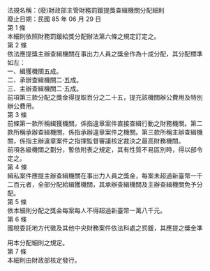 法規名稱：(廢)財政部主管財務罰鍰提獎查緝機關分配細則  
廢止日期：民國 85 年 06 月 29 日  
第 1 條  
本細則依照財務罰鍰給獎分配辦法第六條之規定訂定之。  
第 2 條  
依法應提獎主辦查緝機關在事出力人員之獎金作為十成分配，其分配標準  
如左：  
一、緝獲機關五成。  
二、承辦查緝機關二‧五成。  
三、主辦查緝機關二‧五成。  
前項第三款分配之獎金得提取百分之二十五，提充該機關辦公費用及特別  
辦公費用。  
第 3 條  
前條第一款所稱緝獲機關，係指違章案件直接查緝行動之財務機關。第二  
款所稱承辦查緝機關，係指承辦違章案件之機關。第三款所稱主辦查緝機  
關，係指主辦違章案件之指揮監督審議核定裁決之最高財務機關。  
前項各級機關之劃分，暫依附表之規定，其有性質不易區別時，得以部令  
定之。  
第 4 條  
緝私案件應提主辦查緝機關在事出力人員之獎金，每案未超過新臺幣一千  
二百元者，全部分配給緝獲機關，其承辦查緝機關及主辦查緝機關免予分  
配。  
第 5 條  
依本細則分配之獎金每案每人不得超過新臺幣一萬八千元。  
第 6 條  
國稅委託地方代徵及其他中央財務案件依法科處之罰鍰，其應提之獎金準  


用本分配細則之規定。  
第 7 條  
本細則由財政部核定發行。  



